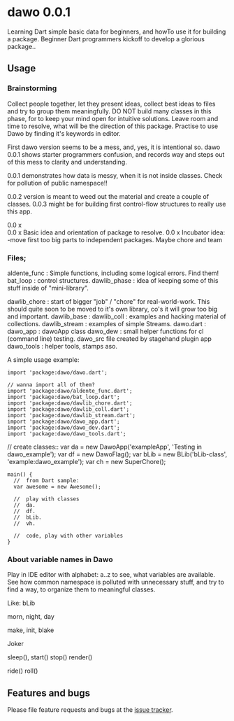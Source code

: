 # dawo 0.0.1

Learning Dart simple basic data for beginners, and howTo use it for building a package.
Beginner Dart programmers kickoff to develop a glorious package..

## Usage

### Brainstorming
 
 Collect people together, let they present ideas, collect best ideas to files and 
 try to group them meaningfully.
 DO NOT build many classes in this phase, for to keep your mind open for intuitive solutions. 
 Leave room and time to resolve, what will be the direction of this package.
 Practise to use Dawo by finding it's keywords in editor.
 
 First dawo version seems to be a mess, and, yes, it is intentional so.
 dawo 0.0.1 shows starter programmers confusion, and records way and steps out of this mess 
 to clarity and understanding.
 
 0.0.1  demonstrates how data is messy, when it is not inside classes.
   Check for pollution of public namespace!!
 
 0.0.2 version is meant to weed out the material and create a couple of classes.
 0.0.3 might be for building first control-flow structures to really use this app.
 
 0.0 x  
 0.0 x  Basic idea and orientation of package to resolve.
 0.0 x  Incubator idea: -move first too big parts to independent packages.
        Maybe  chore  and  team
 

### Files;
aldente_func :  Simple functions, including some logical errors. Find them!
bat_loop :  control structures.
dawlib_phase :  idea of keeping some of this stuff inside of "mini-library".

dawlib_chore : start of bigger "job" / "chore" for real-world-work. This should
quite soon to be moved to it's own library, co's it will grow too big and important.
dawlib_base : 
dawlib_coll : examples and hacking material of collections.
dawlib_stream : examples of simple Streams.
dawo.dart : 
dawo_app : dawoApp class
dawo_dew : small helper functions for cl (command line) testing.
dawo_src  file created by stagehand plugin app
dawo_tools : helper tools, stamps aso.

A simple usage example:

    import 'package:dawo/dawo.dart';
    
    // wanna import all of them?
    import 'package:dawo/aldente_func.dart';
    import 'package:dawo/bat_loop.dart';
    import 'package:dawo/dawlib_chore.dart';
    import 'package:dawo/dawlib_coll.dart';
    import 'package:dawo/dawlib_stream.dart';
    import 'package:dawo/dawo_app.dart';
    import 'package:dawo/dawo_dev.dart';
    import 'package:dawo/dawo_tools.dart';
    


//  create classes::
var da = new DawoApp('exampleApp', 'Testing in dawo_example');
var df = new DawoFlag();
var bLib = new BLib('bLib-class', 'example:dawo_example');
var ch = new SuperChore();

    main() {
      //  from Dart sample:
      var awesome = new Awesome();
      
      //  play with classes
      //  da.
      //  df.
      //  bLib.
      //  vh.
      
      //  code, play with other variables
    }

###  About variable names in Dawo
Play in IDE editor with alphabet: a..z to see, what variables are available.
See how common namespace is polluted with unnecessary stuff, and try to find
a way, to organize them to meaningful classes.

Like:
bLib 

morn, night, day 

make, init, blake

Joker

sleep(), start()   stop() 
render()

ride()   roll() 


## Features and bugs

Please file feature requests and bugs at the [issue tracker][tracker].

[tracker]: http://example.com/issues/replaceme
